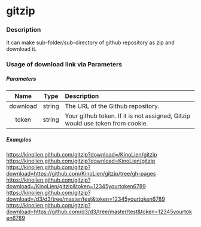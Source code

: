 # gitzip

### Description
It can make sub-folder/sub-directory of github repository as zip and download it.

### Usage of download link via Parameters

##### Parameters

|Name|Type|Description|
|:---:|:---:|:---|
|download|string|The URL of the Github repository.|
|token|string|Your github token. If it is not assigned, Gitzip would use token from cookie.|

##### Examples

https://kinolien.github.com/gitzip?download=/KinoLien/gitzip
https://kinolien.github.com/gitzip?download=KinoLien/gitzip
https://kinolien.github.com/gitzip?download=https://github.com/KinoLien/gitzip/tree/gh-pages
https://kinolien.github.com/gitzip?download=/KinoLien/gitzip&token=12345yourtoken6789
https://kinolien.github.com/gitzip?download=/d3/d3/tree/master/test&token=12345yourtoken6789
https://kinolien.github.com/gitzip?download=https://github.com/d3/d3/tree/master/test&token=12345yourtoken6789
